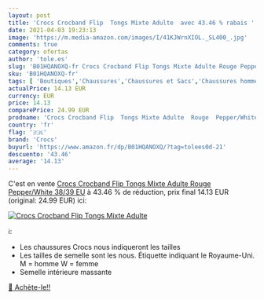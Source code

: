 ```yaml
---
layout: post
title: 'Crocs Crocband Flip  Tongs Mixte Adulte  avec 43.46 % rabais '
date: 2021-04-03 19:23:13
image: 'https://m.media-amazon.com/images/I/41KJWrnXIOL._SL400_.jpg'
comments: true
category: ofertas
author: 'tole.es'
slug: 'B01HQANOXQ-fr Crocs Crocband Flip Tongs Mixte Adulte Rouge Pepper/White...'
sku: 'B01HQANOXQ-fr'
tags: [ 'Boutiques','Chaussures','Chaussures et Sacs','Chaussures homme','Custom Stores','Tongs homme','crocs', ]
actualPrice: 14.13 EUR
currency: EUR
price: 14.13
comparePrice: 24.99 EUR
prodname: 'Crocs Crocband Flip  Tongs Mixte Adulte  Rouge  Pepper/White   38/39 EU'
country: 'fr'
flag: '🇫🇷'
brand: 'Crocs'
buyurl: 'https://www.amazon.fr/dp/B01HQANOXQ/?tag=tolees0d-21'
descuento: '43.46'
average: '14.13'
---
```


C'est en vente [Crocs Crocband Flip  Tongs Mixte Adulte  Rouge  Pepper/White   38/39 EU](https://www.amazon.fr/dp/B01HQANOXQ/?tag=tolees0d-21)  à  43.46 % de réduction, prix final  14.13 EUR (original: 24.99 EUR) ici:

[![Crocs Crocband Flip  Tongs Mixte Adulte ](https://m.media-amazon.com/images/I/41KJWrnXIOL._SL400_.jpg)](https://www.amazon.fr/dp/B01HQANOXQ/?tag=tolees0d-21)

ℹ️:

- Les chaussures Crocs nous indiqueront les tailles
- Les tailles de semelle sont les nous. Étiquette indiquant le Royaume-Uni. M = homme W = femme
- Semelle intérieure massante

[🛒 Achète-le!!](https://www.amazon.fr/dp/B01HQANOXQ/?tag=tolees0d-21)
